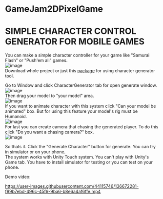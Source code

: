 # GameJam2DPixelGame
# SIMPLE CHARACTER CONTROL GENERATOR FOR MOBILE GAMES
You can make a simple character controller for your game like "Samurai Flash" or "Push'em all" games. <br/>
![image](https://user-images.githubusercontent.com/44115746/136671985-5c2d1d49-0b02-4f01-b42c-48f7f9a08686.png)<br/>
Download whole project or just this [package](https://drive.google.com/file/d/1geUbIeA25ikkKfqTVSHKg7elUK-Oyt4A/view?usp=sharing) for using character generator tool.<br/>

Go to Window and click CharacterGenerator tab for open generate window.<br/>
![image](https://user-images.githubusercontent.com/44115746/136672055-a9ea742d-2941-40e7-9aa4-6c951e788c96.png)<br/>
Then drag your model to "your model" area.<br/>
![image](https://user-images.githubusercontent.com/44115746/136672093-1839455a-e2bd-45c9-b4c4-f5a6cf29da2d.png)<br/>
If you want to animate character with this system click "Can your model be animated" box. But for using this feature your model's rig must be Humanoid.<br/>
![image](https://user-images.githubusercontent.com/44115746/136672152-a1f975f8-2ab8-4085-9964-554147d07729.png)<br/>
For last you can create camera that chasing the generated player. To do this click "Do you want a chasing camera?" box.<br/>
![image](https://user-images.githubusercontent.com/44115746/136672181-bdc8726f-e8ee-46e0-aafc-c29c7c336ab6.png)<br/>

So thats it. Click the "Generate Character" button for generate. You can try in simulator or on your phone.<br/>
The system works with Unity Touch system. You can't play with Unity's Game tab. You have to install simulator for testing or you can test on your phone.<br/>

Demo video:



https://user-images.githubusercontent.com/44115746/136672281-f89b7ebd-496c-45f9-9ba6-b8e6a4af6ffe.mp4
